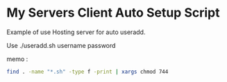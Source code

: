 My Servers Client Auto Setup Script
============
Example of use Hosting server for auto useradd.
  
  
Use ./useradd.sh username password 


memo : 
```bash
find . -name "*.sh" -type f -print | xargs chmod 744
```
